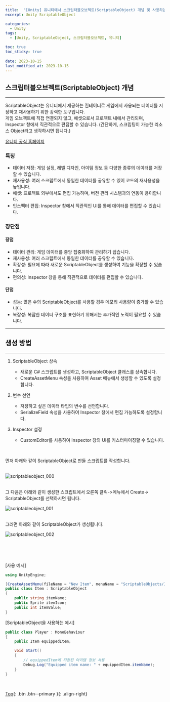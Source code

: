 ```yaml
---
title:  "[Unity] 유니티에서 스크립터블오브젝트(ScriptableObject) 개념 및 사용하는 방법 정리"
excerpt: Unity ScriptableObject

categories:
  - Unity
tags:
  - [Unity, ScriptableObject, 스크립터블오브젝트, 유니티]

toc: true
toc_sticky: true
 
date: 2023-10-15
last_modified_at: 2023-10-15
---
```


## 스크립터블오브젝트(ScriptableObject) 개념
---
ScriptableObject는 유니티에서 제공하는 컨테이너로 게임에서 사용되는 데이터를 저장하고 재사용하기 위한 강력한 도구입니다. <br>
게임 오브젝트에 직접 연결되지 않고, 에셋으로서 프로젝트 내에서 관리되며, Inspector 창에서 직관적으로 편집할 수 있습니다.
(간단하게, 스크립팅이 가능한 리소스 Object라고 생각하시면 됩니다.)

[유니티 공식 홈페이지](https://docs.unity3d.com/kr/2022.3/Manual/class-ScriptableObject.html)<br>

### 특징
* 데이터 저장: 게임 설정, 레벨 디자인, 아이템 정보 등 다양한 종류의 데이터를 저장할 수 있습니다.
* 재사용성: 여러 스크립트에서 동일한 데이터를 공유할 수 있어 코드의 재사용성을 높입니다.
* 에셋: 프로젝트 외부에서도 편집 가능하며, 버전 관리 시스템과의 연동이 용이합니다.
* 인스펙터 편집: Inspector 창에서 직관적인 UI를 통해 데이터를 편집할 수 있습니다.


### 장단점

#### 장점
* 데이터 관리: 게임 데이터를 중앙 집중화하여 관리하기 쉽습니다.
* 재사용성: 여러 스크립트에서 동일한 데이터를 공유할 수 있습니다.
* 확장성: 필요에 따라 새로운 ScriptableObject를 생성하여 기능을 확장할 수 있습니다.
* 편의성: Inspector 창을 통해 직관적으로 데이터를 편집할 수 있습니다.

#### 단점
* 성능: 많은 수의 ScriptableObject를 사용할 경우 메모리 사용량이 증가할 수 있습니다.
* 복잡성: 복잡한 데이터 구조를 표현하기 위해서는 추가적인 노력이 필요할 수 있습니다.


---
## 생성 방법
---

1. ScriptableObject 상속
   * 새로운 C# 스크립트를 생성하고, ScriptableObject 클래스를 상속합니다.
   * CreateAssetMenu 속성을 사용하여 Asset 메뉴에서 생성할 수 있도록 설정합니다.

2. 변수 선언
   * 저장하고 싶은 데이터 타입의 변수를 선언합니다.
   * SerializeField 속성을 사용하여 Inspector 창에서 편집 가능하도록 설정합니다.

3. Inspector 설정
   * CustomEditor를 사용하여 Inspector 창의 UI를 커스터마이징할 수 있습니다.

<br>

먼저 아래와 같이 ScriptableObject로 만들 스크립트를 작성합니다.<br><br>

![scriptableobject_000](https://github.com/user-attachments/assets/1a4496ea-47d5-4a86-914e-7e44dac8d17c)<br><br>

그 다음은 아래와 같이 생성한 스크립트에서 오른쪽 클릭->메뉴에서 Create-> ScriptableObject를 선택하시면 됩니다.<br>

![scriptableobject_001](https://github.com/user-attachments/assets/7a243338-3bf2-41df-91ef-ee498c7e88ec)<br><br>

그러면 아래와 같이 ScriptableObject가 생성됩니다.<br>

![scriptableobject_002](https://github.com/user-attachments/assets/24e94f20-f1ed-4ba3-9a3d-0b0d0e5dae04) <br><br>


<br><br>

[사용 예시]
```c#
using UnityEngine;

[CreateAssetMenu(fileName = "New Item", menuName = "ScriptableObjects/Item")]
public class Item : ScriptableObject
{
    public string itemName;
    public Sprite itemIcon;
    public int itemValue;
}
```

[ScriptableObject을 사용하는 예시]
```c#
public class Player : MonoBehaviour
{
    public Item equippedItem;

    void Start()
    {
        // equippedItem에 저장된 아이템 정보 사용
        Debug.Log("Equipped item name: " + equippedItem.itemName);
    }
}
```

<br>

[Top](#){: .btn .btn--primary }{: .align-right}